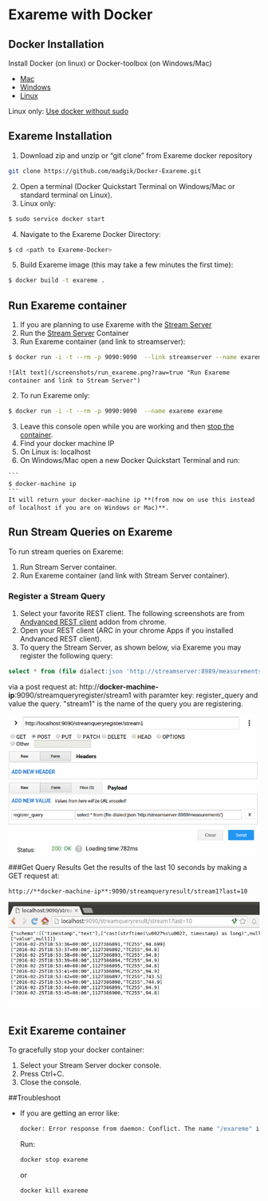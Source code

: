 # Exareme with Docker

## Docker Installation

Install Docker (on linux) or Docker-toolbox (on Windows/Mac) 
  - [Mac](https://docs.docker.com/mac/step_one/)
  - [Windows](https://docs.docker.com/windows/step_one/)
  - [Linux](https://docs.docker.com/linux/step_one/)  

Linux only: [Use docker without sudo](http://askubuntu.com/a/477554)

## Exareme Installation
1. Download zip and unzip or “git clone” from Exareme docker repository

  ```bash
  git clone https://github.com/madgik/Docker-Exareme.git
  ```
2. Open a terminal (Docker Quickstart Terminal on Windows/Mac or standard terminal on Linux).
3. Linux only:

  ```bash
  $ sudo service docker start
  ```
4. Navigate to the Exareme Docker Directory:

  ```bash
  $ cd <path to Exareme-Docker>
  ```
5. Build Exareme image (this may take a few minutes the first time):

  ```bash
  $ docker build -t exareme .
  ```


## Run Exareme container
1. If you are planning to use Exareme with the [Stream Server](https://github.com/madgik/Docker-StreamServer)
  1. Run the [Stream Server](https://github.com/madgik/Docker-StreamServer) Container
  2. Run Exareme container (and link to streamserver):
  ```bash
  $ docker run -i -t --rm -p 9090:9090  --link streamserver --name exareme exareme
  ```
  
    ![Alt text](/screenshots/run_exareme.png?raw=true "Run Exareme container and link to Stream Server")
2. To run Exareme only:

  ```bash
  $ docker run -i -t --rm -p 9090:9090  --name exareme exareme
  ```
3. Leave this console open while you are working and then [stop the container](#exit-exareme-container).
4. Find your docker machine IP
  1. On Linux is: localhost
  2. On Windows/Mac open a new Docker Quickstart Terminal and run:
  
    ```
    $ docker-machine ip
    ```
    It will return your docker-machine ip **(from now on use this instead of localhost if you are on Windows or Mac)**.

## Run Stream Queries on Exareme
To run stream queries on Exareme:

1. Run Stream Server container.
2. Run Exareme container (and link with Stream Server container).

### Register a Stream Query

1. Select your favorite REST client. The following screenshots are from [Andvanced REST client](https://chrome.google.com/webstore/detail/hgmloofddffdnphfgcellkdfbfbjeloo) addon from chrome.
2. Open your REST client (ARC in your chrome Apps if you installed Andvanced REST client).
3. To query the Stream Server, as shown below, via Exareme you may register the following query:

  ```sql
  select * from (file dialect:json 'http://streamserver:8989/measurements');
  ```
  
  via a post request at: http://**docker-machine-ip**:9090/streamqueryregister/stream1 with paramter key: register_query and value the query.
  "stream1" is the name of the query you are registering.
  
  ![Alt text](/screenshots/register_stream_query.png?raw=true "Register Stream Query")

###Get Query Results
Get the results of the last 10 seconds by making a GET request at:

```
http://**docker-machine-ip**:9090/streamqueryresult/stream1?last=10
```

![Alt text](/screenshots/get_stream_results.png?raw=true "Register Stream Query")

## Exit Exareme container
To gracefully stop your docker container:

1. Select your Stream Server docker console.
2. Press Ctrl+C.
3. Close the console.
 
##Troubleshoot
* If you are getting an error like:
  
  ```bash
  docker: Error response from daemon: Conflict. The name "/exareme" is already in use by container b13022c72864ad6e7651c1681764ec6ed1554f247e11a1070675b952041fbc78. You have to remove (or rename)
  ```
  Run:
  
  ```bash
  docker stop exareme
  ```
  or
  
  ```bash
  docker kill exareme
  ```
  

